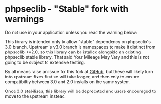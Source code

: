 # phpseclib - "Stable" fork with warnings

Do not use in your application unless you read the warning below:

This library is intended only to allow "stable" dependency on phpseclib's 3.0
branch. Upstream's v3.0 branch is namespaces to make it distinct from phpseclib
<=2.0, so this library can be istalled alongside an existing phpseclib stable
library. That said Your Mileage May Vary and this is not going to be subject
to extensive testing.

By all means raise an issue for this fork at
[GitHub](https://github.com/liamdennehy/phpseclib/issues), but these will likely
turn into upstream fixes first so will take longer, and then only to ensure
compatibiltiy between 3.0 and 2.0 installs on the same system.

Once 3.0 stabilises, this library will be deprecated and users encouraged to
move to the upstream instead.
